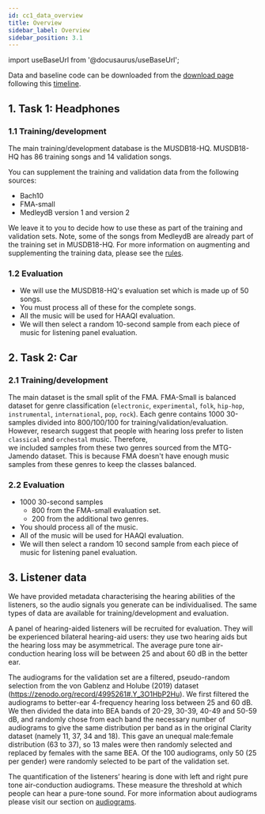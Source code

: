 ```yaml
---
id: cc1_data_overview
title: Overview
sidebar_label: Overview
sidebar_position: 3.1
---
```


import useBaseUrl from '@docusaurus/useBaseUrl';

Data and baseline code can be downloaded from the [download page](../Take%20part/cc1_download) following this [timeline](../Take%20part/cc1_key_dates).

## 1. Task 1: Headphones

### 1.1 Training/development

The main training/development database is the MUSDB18-HQ. MUSDB18-HQ has 86 training songs and 14 validation songs.

You can supplement the training and validation data from the following sources:

- Bach10
- FMA-small
- MedleydB version 1 and version 2

We leave it to you to decide how to use these as part of the training and validation sets.
Note, some of the songs from MedleydB are already part of the training set in MUSDB18-HQ. 
For more information on augmenting and supplementing the training data, please see the [rules](../Take%20part/cc1_rules#training-and-development). 


### 1.2 Evaluation

- We will use the MUSDB18-HQ's evaluation set which is made up of 50 songs.
- You must process all of these for the complete songs.
- All the music will be used for HAAQI evaluation.
- We will then select a random 10-second sample from each piece of music for listening panel evaluation.

## 2. Task 2: Car

### 2.1 Training/development

The main dataset is the small split of the FMA. FMA-Small is balanced dataset for 
genre classification (`electronic`, `experimental`, `folk`, `hip-hop`, `instrumental`, `international`, `pop`, `rock`).
Each genre contains 1000 30-samples divided into 800/100/100 for training/validation/evaluation. However,
research suggest that people with hearing loss prefer to listen `classical` and `orchestal` music. Therefore,  
we included samples from these two genres sourced from the MTG-Jamendo dataset.
This is because FMA doesn't have enough music samples from these genres to keep the classes balanced.


### 2.2 Evaluation

- 1000 30-second samples 
  - 800 from the FMA-small evaluation set.
  - 200 from the additional two genres.
- You should process all of the music.
- All of the music will be used for HAAQI evaluation.
- We will then select a random 10 second sample from each piece of music for listening panel evaluation.

## 3. Listener data

We have provided metadata characterising the hearing abilities of the listeners, so the audio signals you 
generate can be individualised. The same types of data are available for training/development and evaluation.

A panel of hearing-aided listeners will be recruited for evaluation. They will be experienced bilateral 
hearing-aid users: they use two hearing aids but the hearing loss may be asymmetrical. The average pure 
tone air-conduction hearing loss will be between 25 and about 60 dB in the better ear.

The audiograms for the validation set are a filtered, pseudo-random selection from the 
von Gablenz and Holube (2019) dataset (https://zenodo.org/record/4995261#.Y_3O1HbP2Hu). 
We first filtered the audiograms to better-ear 4-frequency hearing loss between 25 and 60 dB. 
We then divided the data into BEA bands of 20-29, 30-39, 40-49 and 50-59 dB, and randomly chose from each 
band the necessary number of audiograms to give the same distribution per band as in 
the original Clarity dataset (namely 11, 37, 34 and 18). This gave an unequal male:female distribution 
(63 to 37), so 13 males were then randomly selected and replaced by females with the same BEA.
Of the 100 audiograms, only 50 (25 per gender) were randomly selected to be part of the validation set. 



The quantification of the listeners’ hearing is done with left and right pure tone air-conduction audiograms. 
These measure the threshold at which people can hear a pure-tone sound. For more information about audiograms 
please visit our section on [audiograms](/docs/learning_resources/Hearing_impairment/edu_measuring_HI#audiograms).


